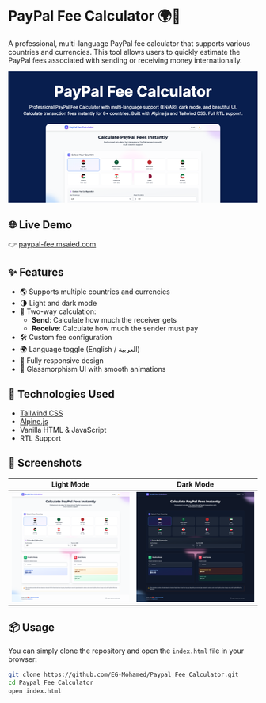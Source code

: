 # PayPal Fee Calculator 🌍💸

A professional, multi-language PayPal fee calculator that supports various countries and currencies. This tool allows users to quickly estimate the PayPal fees associated with sending or receiving money internationally.

![Screenshot](art/og-image.png)

## 🌐 Live Demo

👉 [paypal-fee.msaied.com](https://paypal-fees.msaied.com)

## ✨ Features

- 🌎 Supports multiple countries and currencies
- 🌗 Light and dark mode
- 🧮 Two-way calculation:
  - **Send**: Calculate how much the receiver gets
  - **Receive**: Calculate how much the sender must pay
- 🛠 Custom fee configuration
- 🌍 Language toggle (English / العربية)
- 📱 Fully responsive design
- 🧊 Glassmorphism UI with smooth animations

## 🚀 Technologies Used

- [Tailwind CSS](https://tailwindcss.com/)
- [Alpine.js](https://alpinejs.dev/)
- Vanilla HTML & JavaScript
- RTL Support

## 📸 Screenshots

|          Light Mode          |         Dark Mode          |
|:----------------------------:|:--------------------------:|
| ![Light Mode](art/light.png) | ![Dark Mode](art/dark.png) |

## 📦 Usage

You can simply clone the repository and open the `index.html` file in your browser:

```bash
git clone https://github.com/EG-Mohamed/Paypal_Fee_Calculator.git
cd Paypal_Fee_Calculator
open index.html
